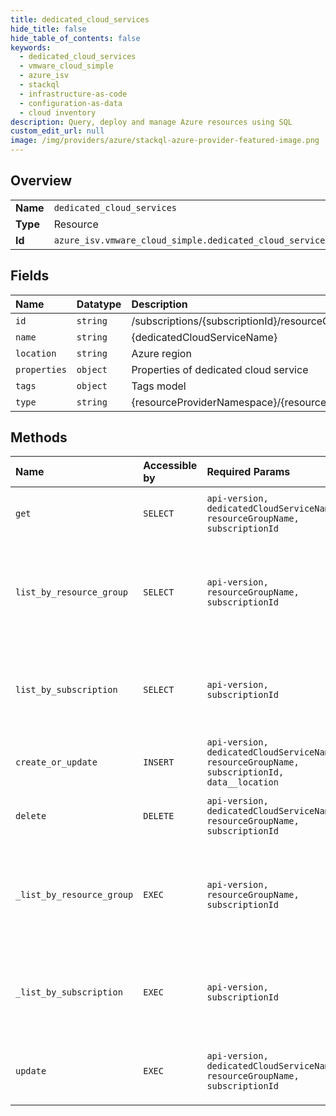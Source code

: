 ```yaml
---
title: dedicated_cloud_services
hide_title: false
hide_table_of_contents: false
keywords:
  - dedicated_cloud_services
  - vmware_cloud_simple
  - azure_isv    
  - stackql
  - infrastructure-as-code
  - configuration-as-data
  - cloud inventory
description: Query, deploy and manage Azure resources using SQL
custom_edit_url: null
image: /img/providers/azure/stackql-azure-provider-featured-image.png
---
```

  
    

## Overview
<table><tbody>
<tr><td><b>Name</b></td><td><code>dedicated_cloud_services</code></td></tr>
<tr><td><b>Type</b></td><td>Resource</td></tr>
<tr><td><b>Id</b></td><td><code>azure_isv.vmware_cloud_simple.dedicated_cloud_services</code></td></tr>
</tbody></table>

## Fields
| Name | Datatype | Description |
|:-----|:---------|:------------|
| `id` | `string` | /subscriptions/&#123;subscriptionId&#125;/resourceGroups/&#123;resourceGroupName&#125;/providers/&#123;resourceProviderNamespace&#125;/dedicatedCloudServices/&#123;dedicatedCloudServiceName&#125; |
| `name` | `string` | &#123;dedicatedCloudServiceName&#125; |
| `location` | `string` | Azure region |
| `properties` | `object` | Properties of dedicated cloud service |
| `tags` | `object` | Tags model |
| `type` | `string` | &#123;resourceProviderNamespace&#125;/&#123;resourceType&#125; |
## Methods
| Name | Accessible by | Required Params | Description |
|:-----|:--------------|:----------------|:------------|
| `get` | `SELECT` | `api-version, dedicatedCloudServiceName, resourceGroupName, subscriptionId` | Returns Dedicate Cloud Service |
| `list_by_resource_group` | `SELECT` | `api-version, resourceGroupName, subscriptionId` | Returns list of dedicated cloud services within a resource group |
| `list_by_subscription` | `SELECT` | `api-version, subscriptionId` | Returns list of dedicated cloud services within a subscription |
| `create_or_update` | `INSERT` | `api-version, dedicatedCloudServiceName, resourceGroupName, subscriptionId, data__location` | Create dedicate cloud service |
| `delete` | `DELETE` | `api-version, dedicatedCloudServiceName, resourceGroupName, subscriptionId` | Delete dedicate cloud service |
| `_list_by_resource_group` | `EXEC` | `api-version, resourceGroupName, subscriptionId` | Returns list of dedicated cloud services within a resource group |
| `_list_by_subscription` | `EXEC` | `api-version, subscriptionId` | Returns list of dedicated cloud services within a subscription |
| `update` | `EXEC` | `api-version, dedicatedCloudServiceName, resourceGroupName, subscriptionId` | Patch dedicated cloud service's properties |
